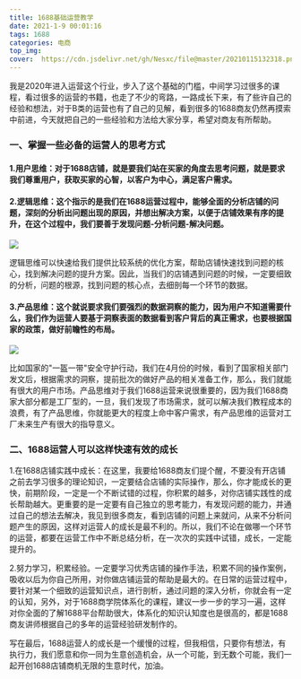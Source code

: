 ```yaml
---
title: 1688基础运营教学
date: 2021-1-9 00:01:16
tags: 1688
categories: 电商
top_img: 
cover:  https://cdn.jsdelivr.net/gh/Nesxc/file@master/20210115132318.png
---  
```

我是2020年进入运营这个行业，步入了这个基础的门槛，中间学习过很多的课程，看过很多的运营的书籍，也走了不少的弯路，一路成长下来，有了些许自己的经验和想法，对于B类的运营也有了自己的见解，看到很多的1688商友仍然再摸索中前进，今天就把自己的一些经验和方法给大家分享，希望对商友有所帮助。

### 一、掌握一些必备的运营人的思考方式

#### 1.用户思维：对于1688店铺，就是要我们站在买家的角度去思考问题，就是要求我们尊重用户，获取买家的心智，以客户为中心，满足客户需求。

#### 2.逻辑思维：这个指示的是我们在1688运营过程中，能够全面的分析店铺的问题，深刻的分析出问题出现的原因，并想出解决方案，以便于店铺效果有序的提升，在这个过程中，我们要善于发现问题-分析问题-解决问题。

![ ](https://cdn.jsdelivr.net/gh/Nesxc/file@master/15677982476_1240077104.jpg)

逻辑思维可以快速给我们提供比较系统的优化方案，帮助店铺快速找到问题的核心，找到解决问题的提升方案。因此，当我们的店铺遇到问题的时候，一定要细致的分析，问题的根源，找到问题的核心点，去细剖每一个环节的数据。

#### 3.产品思维：这个就说要求我们要强烈的数据洞察的能力，因为用户不知道需要什么，我们作为运营人要基于洞察表面的数据看到客户背后的真正需求，也要根据国家的政策，做好前瞻性的布局。

![ ](https://cdn.jsdelivr.net/gh/Nesxc/file@master/15727051083_1240077104.jpg)

比如国家的"一盔一带"安全守护行动，我们在4月份的时候，看到了国家相关部门发文后，根据需求的洞察，提前批次的做好产品的相关准备工作，那么，我们就能有很大的用户市场。产品思维对于我们1688运营来说很重要的，因为我们1688商家大部分都是工厂型的，一旦，我们发现了市场需求，就可以解决我们教程成本的浪费，有了产品思维，你就能更大的程度上命中客户需求，有产品思维的运营对工厂未来生产有很大的指导意义。

### 二、1688运营人可以这样快速有效的成长

1.在1688店铺实践中成长：在这里，我要给1688商友们提个醒，不要没有开店铺之前去学习很多的理论知识，一定要结合店铺的实际操作，那么，你才能成长的更快，前期阶段，一定是一个不断试错的过程，你积累的越多，对你店铺实践性的成长帮助越大。更重要的是一定要有自己独立的思考能力，有发现问题的能力，并通过自己的想法去解决，我见到很多商友，看到店铺的问题上来就问，从来不分析问题产生的原因，这样对运营人的成长是最不利的。所以，我们不论在做哪一个环节的运营，都要在运营工作中不断总结分析，在一次次的实践中试错，成长，一定能提升的。

2.努力学习，积累经验。一定要学习优秀店铺的操作手法，积累不同的操作案例，吸收以后为你自己所用，对你做店铺运营的帮助是最大的。在日常的运营过程中，要针对某一个细致的运营知识点，进行剖析，通过问题的深入分析，你就会有一定的认知，另外，对于1688商学院体系化的课程，建议一步一步的学习一遍，这样对你全面的了解1688平台帮助很大，体系化的知识认知度也是很高的，都是1688商友讲师根据自己的多年的运营经验研发制作的。

写在最后，1688运营人的成长是一个缓慢的过程，但我相信，只要你有想法，有执行力，我们愿意和你一同为生意创造机会，从一个可能，到无数个可能，我们一起开创1688店铺商机无限的生意时代，加油。
